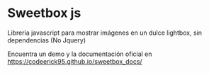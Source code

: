 # Sweetbox js
Librería javascript para mostrar imágenes en un dulce lightbox, sin dependencias (No Jquery)

Encuentra un demo y la documentación oficial en https://codeerick95.github.io/sweetbox_docs/
